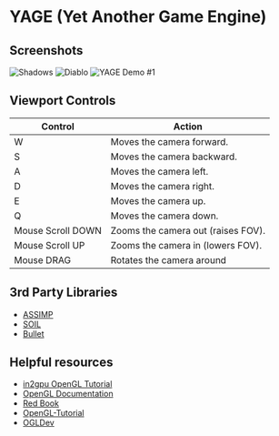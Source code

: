 # YAGE (Yet Another Game Engine)

## Screenshots

![Shadows](https://i.imgur.com/WRgQYms.png)
![Diablo](https://i.imgur.com/IVXhjca.png)
![YAGE Demo #1](http://i.imgur.com/ryB9ORn.png)

## Viewport Controls

| Control           | Action                             |
|-------------------|------------------------------------|
| W                 | Moves the camera forward.          |
| S                 | Moves the camera backward.         |
| A                 | Moves the camera left.             |
| D                 | Moves the camera right.            |
| E                 | Moves the camera up.               |
| Q                 | Moves the camera down.             |
| Mouse Scroll DOWN | Zooms the camera out (raises FOV). |
| Mouse Scroll UP   | Zooms the camera in (lowers FOV).  |
| Mouse DRAG		| Rotates the camera around			 |

## 3rd Party Libraries
* [ASSIMP](http://www.assimp.org/)
* [SOIL](http://www.lonesock.net/soil.html)
* [Bullet](http://bulletphysics.org/wordpress/)

## Helpful resources
* [in2gpu OpenGL Tutorial](http://in2gpu.com/opengl-3/)
* [OpenGL Documentation](https://www.opengl.org/sdk/docs/man/)
* [Red Book](http://www.amazon.com/OpenGL-Programming-Guide-Official-Learning/dp/0321335732)
* [OpenGL-Tutorial](http://www.opengl-tutorial.org/)
* [OGLDev](http://ogldev.atspace.co.uk/index.html)
